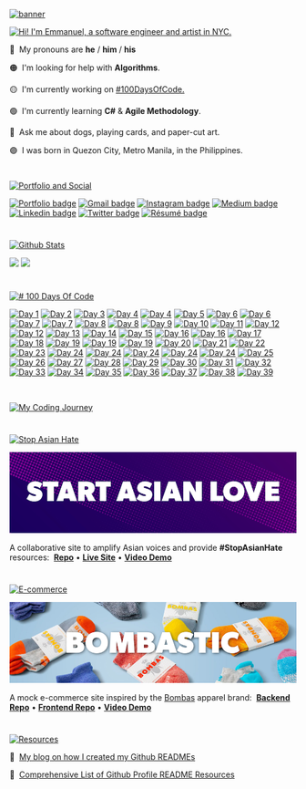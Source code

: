<!--

*** NOTES ***

• All Github READMEs use Markdown formatting: https://guides.github.com/features/mastering-markdown/

• Youtube Resource A: https://youtu.be/OoncKvcfs0M

• Youtube Resource B (Part 1): https://youtu.be/ECuqb5Tv9qI

• Youtube Resource B (Part 2): https://youtu.be/n6d4KHSKqGk

• The gradient/aurora aesthetic and clean bulleted list were inspired by Ava's github profile: https://github.com/amxchang

• The particle banner and gradient stats were inspired by Adam Alston's github profile: https://github.com/adamalston

• The color tech badges were inspired by Thomas Guibert's github profile: https://github.com/thmsgbrt

• Ava's, Adam's, and Thomas' github profiles are in this curated list of Github Profiles: https://awesomegithubprofile.tech/

• The README is not importing the stylesheet.

-->

<p id="banner"><p>

<a href="https://www.emmanuel-jose.com">![banner](https://user-images.githubusercontent.com/61435324/110541494-d42d1800-80f5-11eb-92e5-570e72bcaebd.gif)</a>

<!--

*** NAME BANNER ***

• Created with tsParticles: https://particles.js.org/

• Recorded a 9 second demo of the particle effect.

• Converted demo video into a GIF with GIPHY Capture: https://apps.apple.com/us/app/giphy-capture-the-gif-maker/id668208984?mt=12

• Resized GIF to be under 10MB (the size limit of GIF files for Github READMEs)

• Blog Resource 1: https://josephcardillo.medium.com/how-to-add-gifs-to-your-github-readme-89c74da2ce47

• Blog Resource 2: https://dev.to/kelli/demo-your-app-in-your-github-readme-with-an-animated-gif-2o3c

• Github Emoji Cheat Sheet 1: https://github.com/ikatyang/emoji-cheat-sheet/blob/master/README.md

• Github Emoji Cheat Sheet 2: https://gist.github.com/rxaviers/7360908


 -->

<p id="intro"><p>

<a href="https://github.com/emjose">![Hi! I'm Emmanuel, a software engineer and artist in NYC.](https://res.cloudinary.com/dn1e07eul/image/upload/v1674659204/Readme%20Headers/inter-intro_k1ak3u.png)</a>

<!--

*** SECTION HEADERS ***

• Created with Adobe Photoshop.

• Light gray color for text so they would also show up in dark mode.

• Text layers had transparent background layer and saved in PNG format.

• Each text header was cropped with the same canvas width (1555 pixels), making them responsive when uploaded into the README.

• Alternative to Photoshop: https://www.canva.com/

 -->

🔴 &nbsp;My pronouns are **he** / **him** / **his**

🟠 &nbsp;I'm looking for help with **Algorithms**.

🟡 &nbsp;I'm currently working on <a href="https://github.com/emjose/one-hundred/#header">#100DaysOfCode.</a>

🟢 &nbsp;I'm currently learning **C#** & **Agile Methodology**. <p id="portfolio"><p>

🔵 &nbsp;Ask me about dogs, playing cards, and paper-cut art.

🟣 &nbsp;I was born in Quezon City, Metro Manila, in the Philippines.

#

<!--

*** BIO SECTION ***

• A single hashtag symbol (#) with an empty line above and below the symbol transforms into a horizontal break line between sections.

• The HTML code / HTML entity for a non-breaking blank space character is &nbsp; (see color circles above)

• HTML entities: https://www.w3schools.com/html/html_entities.asp#:~:text=A%20commonly%20used%20entity%20in,break%20into%20a%20new%20line).

-->

<!-- <p id="project-demos"><p> -->

<!-- <a href=#project-demos>![Project Demos](https://res.cloudinary.com/dn1e07eul/image/upload/v1659313867/Readme%20Headers/inter-project-demos_bioqln.png)</a> <p id="portfolio"><p>

<a href="https://mod2-pets.herokuapp.com/"><img src="https://img.shields.io/badge/CozyNation-%23430098.svg?&style=for-the-badge&logoColor=white" height=30 width=110 alt="Cozy Nation Demo"></a> <a href="https://youtu.be/-SWHzutVxBE"><img src="https://img.shields.io/badge/CozyNation-%23FF0000.svg?&style=for-the-badge&logoColor=white" height=30 width=110 alt="Cozy Nation Demo"></a> <a href="https://youtu.be/6e17LUQb2Dk"><img src="https://img.shields.io/badge/FlavorWorld-%23FF0000.svg?&style=for-the-badge&logoColor=white" height=30 width=110 alt="FlavorWorld Demo"></a> <a href="https://youtu.be/qo_YDasFpkM"><img src="https://img.shields.io/badge/Bombastic-%23FF0000.svg?&style=for-the-badge&logoColor=white" height=30 width=110 alt="Bombastic Demo"></a> <a href="https://youtu.be/mg_Df1Qtm3A"><img src="https://img.shields.io/badge/StartAsianLove-%23FF0000.svg?&style=for-the-badge&logoColor=white" height=30 width=110 alt="Start Asian Love Demo"></a> <a href="https://bit.ly/startasianlove"><img src="https://img.shields.io/badge/StartAsianLove-%23FECC00.svg?&style=for-the-badge&logoColor=black" height=30 width=110 alt="Start Asian Love Demo"></a> -->

<!-- &logo=heroku%logoColor, initial width: 100 -->

<!--

*** PROJECT DEMO SECTION ***

• The Markdown Badge Cheat Sheet: https://github.com/Ileriayo/markdown-badges

• Generating custom Markdown Badges: https://shields.io/

• Logos and Hex color values for over 1800 brands: https://simpleicons.org/

• If height and width attributes are added to the badge code, it will stretch/squeeze the logo word depending on its length.

• The 6-digit Hex color value should be placed right after "%23" - For example, see "CozyNation-%23430098" in code below.

PARSED PROJECT DEMO BADGES

<a href="https://mod2-pets.herokuapp.com/"><img src="https://img.shields.io/badge/CozyNation-%23430098.svg?&style=for-the-badge&logo=heroku&logoColor=white" height=30 width=100 alt="Cozy Nation Demo"></a>

<a href="https://youtu.be/-SWHzutVxBE"><img src="https://img.shields.io/badge/CozyNation-%23FF0000.svg?&style=for-the-badge&logo=youtube&logoColor=white" height=30 width=100 alt="Cozy Nation Demo"></a>

<a href="https://youtu.be/6e17LUQb2Dk"><img src="https://img.shields.io/badge/FlavorWorld-%23FF0000.svg?&style=for-the-badge&logo=youtube&logoColor=white" height=30 width=100 alt="FlavorWorld Demo"></a>

<a href="https://youtu.be/qo_YDasFpkM"><img src="https://img.shields.io/badge/Bombastic-%23FF0000.svg?&style=for-the-badge&logo=youtube&logoColor=white" height=30 width=100 alt="Bombastic Demo"></a>

-->

<!-- <p id="portfolio"><p> -->

<a href=#portfolio>![Portfolio and Social](https://res.cloudinary.com/dn1e07eul/image/upload/v1668875930/Readme%20Headers/inter-portfolio_es3kbo.png)</a> <p id="github-stats"><p>

<p><a href="https://www.emmanuel-jose.com"><img src="https://img.shields.io/badge/portfolio-%23FF0000.svg?&style=for-the-badge&logo=reverbnation&logoColor=white" height=32 width=107 alt="Portfolio badge"></a> <a href="mailto:emjose@gmail.com"><img src="https://img.shields.io/badge/gmail-%23fd1745.svg?&style=for-the-badge&logo=gmail&logoColor=white" height=32 width=107 alt="Gmail badge"></a> <a href="https://www.instagram.com/emmanuel_jose/"><img src="https://img.shields.io/badge/instagram-%23ff0077.svg?&style=for-the-badge&logo=instagram&logoColor=white" height=32 width=107 alt="Instagram badge"></a> <a href="https://emmanueljose.medium.com/"><img src="https://img.shields.io/badge/medium-%238700f5.svg?&style=for-the-badge&logo=medium&logoColor=white" height=32 width=107 alt="Medium badge"></a> <a href="https://www.linkedin.com/in/emmanuelpjose/"><img src="https://img.shields.io/badge/linkedin-%230064e7.svg?&style=for-the-badge&logo=linkedin&logoColor=white" height=32 width=107 alt="Linkedin badge"></a> <a href="https://twitter.com/Emmanuel_Labor"><img src="https://img.shields.io/badge/twitter-%231DA1F2.svg?&style=for-the-badge&logo=twitter&logoColor=white" height=32 width=107 alt="Twitter badge"></a> <a href="https://www.emmanuel-jose.com/documents/Emmanuel_Jose_Resume_2023.pdf"><img src="https://img.shields.io/badge/résumé-%233FC4FE.svg?&style=for-the-badge&logo=reverbnation&logoColor=white" height=32 width=107 alt="Résumé badge"></a></p>
<!-- initial height: 30, now 32 -->
<!-- initial width: 100, 95, 110, now 107 -->

#

<!--

*** PORTFOLIO & SOCIAL SECTION (formerly lets-connect section) ***

• The Markdown Badge Cheat Sheet: https://github.com/Ileriayo/markdown-badges

• Generating custom Markdown Badges: https://shields.io/

• Logos and Hex color values for over 1800 brands: https://simpleicons.org/

• If height and width attributes are added to the badge code, it will stretch/squeeze the logo word depending on its length.

• The 6-digit Hex color value should be placed right after "%23" - For example, see "youtube-%23FF0000" in code below.

PARSED SOCIAL MEDIA BADGES

<a href="https://www.youtube.com/channel/UCQdqFg-_J83jn9xJRd1W3tQ/videos"><img src="https://img.shields.io/badge/youtube-%23FF0000.svg?&style=for-the-badge&logo=youtube&logoColor=white" height=30 width=100 alt="Youtube badge"></a>

<a href="mailto:emjose@gmail.com"><img src="https://img.shields.io/badge/gmail-%23fd1745.svg?&style=for-the-badge&logo=gmail&logoColor=white" height=30 width=100 alt="Gmail badge"></a>

<a href="https://www.instagram.com/emmanuel_jose/"><img src="https://img.shields.io/badge/instagram-%23ff0077.svg?&style=for-the-badge&logo=instagram&logoColor=white" height=30 width=100 alt="Instagram badge"></a>

<a href="https://emmanueljose.medium.com/"><img src="https://img.shields.io/badge/medium-%238700f5.svg?&style=for-the-badge&logo=medium&logoColor=white" height=30 width=100 alt="Medium badge"></a>

<a href="https://www.linkedin.com/in/emmanuelpjose/"><img src="https://img.shields.io/badge/linkedin-%230064e7.svg?&style=for-the-badge&logo=linkedin&logoColor=white" height=30 width=100 alt="Linkedin badge"></a>

<a href="https://twitter.com/Emmanuel_Labor"><img src="https://img.shields.io/badge/twitter-%231DA1F2.svg?&style=for-the-badge&logo=twitter&logoColor=white" height=30 width=100 alt="Twitter badge"></a></p>

-->

<!-- <p id="github-stats"><p> -->

<a href=#github-stats>![Github Stats](https://res.cloudinary.com/dn1e07eul/image/upload/v1659313867/Readme%20Headers/inter-github-stats_nojtt8.png)</a> <p id="technologies">

<!-- The public vercel deployment from the original repo: -->

<img height="150px"  src="https://github-readme-stats.vercel.app/api?username=emjose&hide_border=true&show_icons=true&include_all_commits=true&count_private=true&line_height=24&text_color=ffffff&icon_color=ffffff&bg_color=0,fd1d1d,e1306c,c13584,833ab4&title_color=ffffff"/> <img height="150px"  src="https://github-readme-stats.vercel.app/api/top-langs/?username=emjose&hide=html&hide_border=true&card_width=320&layout=compact&langs_count=4&text_color=ffffff&icon_color=ffffff&bg_color=0,833ab4,5851db,405de6&title_color=ffffff"/>

<!--
- Most used languages card started appearing blank on Wednesday, August 24, 2022.
- Github Stats card repo was forked, personal access token generated, and Vercel instance deployed.
- Most used languages card is still blank.
- Personal Vercel deployment below:
-->

<!-- GitHub Stats and Most Used Languages -->

<!-- <img height="150px"  src="https://github-readme-stats-flame-phi.vercel.app/api?username=emjose&hide_border=true&show_icons=true&include_all_commits=true&count_private=true&line_height=24&text_color=ffffff&icon_color=ffffff&bg_color=0,fd1d1d,e1306c,c13584,833ab4&title_color=ffffff"/> <img height="150px"  src="https://github-readme-stats-flame-phi.vercel.app/api/top-langs/?username=emjose&hide=html&hide_border=true&card_width=320&layout=compact&langs_count=4&text_color=ffffff&icon_color=ffffff&bg_color=0,833ab4,5851db,405de6&title_color=ffffff"/> -->

<!-- GitHub Stats and GitHub Streak -->
<!-- <img height="150px" src="https://github-readme-stats-flame-phi.vercel.app/api?username=emjose&hide_border=true&show_icons=true&include_all_commits=true&count_private=true&line_height=24&text_color=ffffff&icon_color=ffffff&bg_color=0,fd1d1d,e1306c,c13584,833ab4&title_color=ffffff"/> <img height="150px" src="http://github-readme-streak-stats.herokuapp.com/?user=emjose&theme=dark&hide_border=true&background=8437C3&stroke=FFFFFF&dates=F0F0F0"/> -->

<!--

*** GITHUB STATS SECTION ***

• Generating your custom Github stats: https://github.com/anuraghazra/github-readme-stats

• Blog Resource: https://towardsdatascience.com/build-a-stunning-readme-for-your-github-profile-9b80434fe5d7

• Height and width values for the stats cards should be even, not odd. Oddly, odd values did not work for me.

PARSED GITHUB STATS CARDS

<img height="150px" src="https://github-readme-stats.vercel.app/api?username=emjose&hide_border=true&show_icons=true&include_all_commits=false&count_private=true&line_height=24&text_color=ffffff&icon_color=ffffff&bg_color=0,fd1d1d,e1306c,c13584,833ab4&title_color=ffffff"/>

<img height="150px" src="https://github-readme-stats.vercel.app/api/top-langs/?username=emjose&hide=html&hide_border=true&card_width=320&layout=compact&langs_count=7&text_color=ffffff&icon_color=ffffff&bg_color=0,833ab4,5851db,405de6&title_color=ffffff" />

-->

<!-- <p id="technologies"><p> -->

<!-- <a href=#technologies>![Technologies](https://res.cloudinary.com/dn1e07eul/image/upload/v1659313874/Readme%20Headers/inter-technologies_p3csxk.png)</a>

<p><img alt="Rails badge" src="https://img.shields.io/badge/rails%20-%23CC0000.svg?&style=for-the-badge&logo=ruby-on-rails&logoColor=white" height=30 width=110/> <img alt="Ruby badge" src="https://img.shields.io/badge/ruby-%23CC342D.svg?&style=for-the-badge&logo=ruby&logoColor=white" height=30 width=110/> <img alt="HTML5 badge" src="https://img.shields.io/badge/html5%20-%23E34F26.svg?&style=for-the-badge&logo=html5&logoColor=white" height=30 width=110/>  <img alt="Git badge" src="https://img.shields.io/badge/git%20-%23FF7A00.svg?&style=for-the-badge&logo=git&logoColor=white" height=30 width=110/>
<img alt="JavaScript badge" src="https://img.shields.io/badge/javascript%20-%23FFDC28.svg?&style=for-the-badge&logo=javascript&logoColor=black" height=30 width=110/> <img alt="CSharp badge" src="https://img.shields.io/badge/c Sharp%20-%236AFDEF.svg?&style=for-the-badge&logo=csharp&logoColor=black" height=30 width=110/> <img alt="React badge" src="https://img.shields.io/badge/react%20-%2361DAFB.svg?&style=for-the-badge&logo=react&logoColor=black" height=30 width=110/> <img alt="Photoshop badge" src="https://img.shields.io/badge/photoshop%20-%2331A8FF.svg?&style=for-the-badge&logo=adobe%20photoshop&logoColor=white" height=30 width=110/> <img alt="Lightroom badge" src="https://img.shields.io/badge/lightroom%20-%2331A8FF.svg?&style=for-the-badge&logo=adobe%20lightroom&logoColor=white" height=30 width=110/> <img alt="Typescript badge" src="https://img.shields.io/badge/typescript%20-%230170FE.svg?&style=for-the-badge&logo=typescript&logoColor=white" height=30 width=110/> <img alt="CSS3" src="https://img.shields.io/badge/css3%20-%235151e7.svg?&style=for-the-badge&logo=css3&logoColor=white" height=30 width=110/> <img alt="PostgreSQL badge" src="https://img.shields.io/badge/postgresql%20-%237140d3.svg?&style=for-the-badge&logo=postgresql&logoColor=white" height=30 width=110/> <img alt="SQLite badge" src ="https://img.shields.io/badge/sqlite-%23662D91.svg?&style=for-the-badge&logo=sqlite&logoColor=white" height=30 width=110/> <img alt="Redux badge" src="https://img.shields.io/badge/redux%20-%23452170.svg?&style=for-the-badge&logo=redux&logoColor=white" height=30 width=110/> <img alt="Markdown badge" src="https://img.shields.io/badge/markdown%20-%23380953.svg?&style=for-the-badge&logo=markdown&logoColor=white" height=30 width=110/> <img alt="Next.js badge" src="https://img.shields.io/badge/next.js%20-%23000000.svg?&style=for-the-badge&logo=next.js&logoColor=white" height=30 width=110/> </p> -->
<!-- initial width: 100 -->

<!--

**_ TECHNOLOGIES SECTION _**

• The Markdown Badge Cheat Sheet: https://github.com/Ileriayo/markdown-badges

• Generating custom Markdown Badges: https://shields.io/

• Icon Resource 1: https://devicon.dev/

• Icon Resouce 2: https://icongr.am/devicon

• Logos and Hex color values for over 1800 brands: https://simpleicons.org/

• If height and width attributes are added to the badge code, it will stretch/squeeze the logo word depending on its length.

• The 6-digit Hex color value should be placed right after "%23" - For example, see "rails%20-%23CC0000" in code below.

PARSED TECHNOLOGIES BADGES

-->

<!--

<img alt="Rails badge" src="https://img.shields.io/badge/rails%20-%23CC0000.svg?&style=for-the-badge&logo=ruby-on-rails&logoColor=white" height=30 width=100/>

<img alt="Ruby badge" src="https://img.shields.io/badge/ruby-%23CC342D.svg?&style=for-the-badge&logo=ruby&logoColor=white" height=30 width=100/>

<img alt="HTML5 badge" src="https://img.shields.io/badge/html5%20-%23E34F26.svg?&style=for-the-badge&logo=html5&logoColor=white" height=30 width=100/>

<img alt="Git badge" src="https://img.shields.io/badge/git%20-%23F05032.svg?&style=for-the-badge&logo=git&logoColor=white" height=30 width=100/>

<img alt="JavaScript badge" src="https://img.shields.io/badge/javascript%20-%23F7DF1E.svg?&style=for-the-badge&logo=javascript&logoColor=black" height=30 width=100/>

<img alt="React badge" src="https://img.shields.io/badge/react%20-%2361DAFB.svg?&style=for-the-badge&logo=react&logoColor=black" height=30 width=100/>

<img alt="Photoshop badge" src="https://img.shields.io/badge/photoshop%20-%2331A8FF.svg?&style=for-the-badge&logo=adobe%20photoshop&logoColor=white" height=30 width=100/>

<img alt="Lightroom badge" src="https://img.shields.io/badge/lightroom%20-%2331A8FF.svg?&style=for-the-badge&logo=adobe%20lightroom&logoColor=white" height=30 width=100/>

<img alt="CSS3" src="https://img.shields.io/badge/css3%20-%231572B6.svg?&style=for-the-badge&logo=css3&logoColor=white" height=30 width=100/>

<img alt="PostgreSQL badge" src="https://img.shields.io/badge/postgresql%20-%23336791.svg?&style=for-the-badge&logo=postgresql&logoColor=white" height=30 width=100/>

<img alt="SQLite badge" src ="https://img.shields.io/badge/sqlite-%2307405e.svg?&style=for-the-badge&logo=sqlite&logoColor=white" height=30 width=100/>

<img alt="Redux badge" src="https://img.shields.io/badge/redux%20-%23593d88.svg?&style=for-the-badge&logo=redux&logoColor=white" height=30 width=100/>

-->

<!--

*** Alternative Two-Tone Badge Style ***

[![React Badge](https://img.shields.io/badge/-React-61DBFB?style=for-the-badge&labelColor=black&logo=react&logoColor=61DBFB)](#)

[![Javascript Badge](https://img.shields.io/badge/-Javascript-F0DB4F?style=for-the-badge&labelColor=black&logo=javascript&logoColor=F0DB4F)](#)

[![Ruby Badge](https://img.shields.io/badge/-Ruby-CC342D?style=for-the-badge&labelColor=black&logo=ruby&logoColor=CC342D)](#)

[![Ruby on Rails Badge](https://img.shields.io/badge/-Rails-CC0000?style=for-the-badge&labelColor=black&logo=rails&logoColor=CC0000)](#)

-->

<!--

*** COMPREHENSIVE LIST OF GITHUB PROFILE README RESOURCES ***

https://github.com/abhisheknaiidu/awesome-github-profile-readme/#tools

-->

#

<a href="https://github.com/emjose/one-hundred/#header">![# 100 Days Of Code](https://res.cloudinary.com/dn1e07eul/image/upload/v1659313839/Readme%20Headers/inter-100_huyiwo.png) </a>

<a href="https://emjose.github.io/quote-generator/"><img alt="Day 1" src="https://img.shields.io/badge/-Day 01-ff0027?style=for-the-badge&logo=day" height=30 width=74/></a> <a href="https://emjose.github.io/color-flipper/"><img alt="Day 2" src="https://img.shields.io/badge/-Day 02-f70063?style=for-the-badge&logo=day" height=30 width=74/></a> <a href="https://emjose.github.io/progress-bar/"><img alt="Day 3" src="https://img.shields.io/badge/-Day 03-e20f75?style=for-the-badge&logo=day" height=30 width=74/></a> <a href="https://emjose.github.io/expand-search-one/"><img alt="Day 4" src="https://img.shields.io/badge/-Day 04-c91f8c?style=for-the-badge&logo=day" height=30 width=74/></a> <a href="https://emjose.github.io/expand-search-two/"><img alt="Day 4" src="https://img.shields.io/badge/-Day 04-a02bac?style=for-the-badge&logo=day" height=30 width=74/></a> <a href="https://emjose.github.io/expanding-cards/"><img alt="Day 5" src="https://img.shields.io/badge/-Day 05-8436c3?style=for-the-badge&logo=day" height=30 width=74/></a> <a href="https://emjose.github.io/blurry-loading/"><img alt="Day 6" src="https://img.shields.io/badge/-Day 06-7140d3?style=for-the-badge&logo=day" height=30 width=74/></a> <a href="https://emjose.github.io/password-strength-background/"><img alt="Day 6" src="https://img.shields.io/badge/-Day 06-5c4ce3?style=for-the-badge&logo=day" height=30 width=74/></a> <a href="https://emjose.github.io/kinetic-loader-1/"><img alt="Day 7" src="https://img.shields.io/badge/-Day 07-5151e7?style=for-the-badge&logo=day" height=30 width=74/></a> <a href="https://emjose.github.io/kinetic-loader-2/"><img alt="Day 7" src="https://img.shields.io/badge/-Day 07-4256ed?style=for-the-badge&logo=day" height=30 width=74/></a> <a href="https://emjose.github.io/analog-clock-1/"><img alt="Day 8" src="https://img.shields.io/badge/-Day 08-ff0027?style=for-the-badge&logo=day" height=30 width=74/></a> <a href="https://emjose.github.io/analog-clock-2/"><img alt="Day 8" src="https://img.shields.io/badge/-Day 08-f70063?style=for-the-badge&logo=day" height=30 width=74/></a> <a href="https://emjose.github.io/vertical-cards/"><img alt="Day 9" src="https://img.shields.io/badge/-Day 09-e20f75?style=for-the-badge&logo=day" height=30 width=74/></a> <a href="https://emjose.github.io/coffee-counter/"><img alt="Day 10" src="https://img.shields.io/badge/-Day 10-c91f8c?style=for-the-badge&logo=day" height=30 width=74/></a> <a href="https://emjose.github.io/range-slider/"><img alt="Day 11" src="https://img.shields.io/badge/-Day 11-a02bac?style=for-the-badge&logo=day" height=30 width=74/></a> <a href="https://emjose.github.io/block-animation/"><img alt="Day 12" src="https://img.shields.io/badge/-Day 12-8436c3?style=for-the-badge&logo=day" height=30 width=74/></a> <a href="https://emjose.github.io/heart-animation/"><img alt="Day 12" src="https://img.shields.io/badge/-Day 12-7140d3?style=for-the-badge&logo=day" height=30 width=74/></a> <a href="https://emjose.github.io/opening-crawl/"><img alt="Day 13" src="https://img.shields.io/badge/-Day 13-5c4ce3?style=for-the-badge&logo=day" height=30 width=74/></a> <a href="https://emjose.github.io/form-validation/"><img alt="Day 14" src="https://img.shields.io/badge/-Day 14-5151e7?style=for-the-badge&logo=day" height=30 width=74/></a> <a href="https://emjose.github.io/parallax-background/"><img alt="Day 15" src="https://img.shields.io/badge/-Day 15-4256ed?style=for-the-badge&logo=day" height=30 width=74/></a> <a href="https://emjose.github.io/video-scroll-one/"><img alt="Day 16" src="https://img.shields.io/badge/-Day 16-ff0027?style=for-the-badge&logo=day" height=30 width=74/></a> <a href="https://emjose.github.io/video-scroll-two/"><img alt="Day 16" src="https://img.shields.io/badge/-Day 16-f70063?style=for-the-badge&logo=day" height=30 width=74/></a> <a href="https://emjose.github.io/parallax-scroll/"><img alt="Day 17" src="https://img.shields.io/badge/-Day 17-e20f75?style=for-the-badge&logo=day" height=30 width=74/></a> <a href="https://emjose.github.io/split-landing-page/"><img alt="Day 18" src="https://img.shields.io/badge/-Day 18-c91f8c?style=for-the-badge&logo=day" height=30 width=74/></a> <a href="https://emjose.github.io/calculator-react/"><img alt="Day 19" src="https://img.shields.io/badge/-Day 19-a02bac?style=for-the-badge&logo=day" height=30 width=74/></a> <a href="https://emjose.github.io/calculator-tilt/"><img alt="Day 19" src="https://img.shields.io/badge/-Day 19-8436c3?style=for-the-badge&logo=day" height=30 width=74/></a> <a href="https://emjose.github.io/calculator-vuejs/"><img alt="Day 19" src="https://img.shields.io/badge/-Day 19-7140d3?style=for-the-badge&logo=day" height=30 width=74/></a> <a href="https://emjose.github.io/kboard/"><img alt="Day 20" src="https://img.shields.io/badge/-Day 20-5c4ce3?style=for-the-badge&logo=day" height=30 width=74/></a> <a href="https://emjose.github.io/slingshot/"><img alt="Day 21" src="https://img.shields.io/badge/-Day 21-5151e7?style=for-the-badge&logo=day" height=30 width=74/></a> <a href="https://emjose.github.io/toast-notifications/"><img alt="Day 22" src="https://img.shields.io/badge/-Day 22-4256ed?style=for-the-badge&logo=day" height=30 width=74/></a> <a href="https://emjose.github.io/budapest-calendar/"><img alt="Day 23" src="https://img.shields.io/badge/-Day 23-ff0027?style=for-the-badge&logo=day" height=30 width=74/></a> <a href="https://emjose.github.io/mousetrail-particle1/"><img alt="Day 24" src="https://img.shields.io/badge/-Day 24-f70063?style=for-the-badge&logo=day" height=30 width=74/></a> <a href="https://emjose.github.io/mousetrail-particle2/"><img alt="Day 24" src="https://img.shields.io/badge/-Day 24-e20f75?style=for-the-badge&logo=day" height=30 width=74/></a> <a href="https://emjose.github.io/mousetrail-particle3/"><img alt="Day 24" src="https://img.shields.io/badge/-Day 24-c91f8c?style=for-the-badge&logo=day" height=30 width=74/></a> <a href="https://emjose.github.io/mousetrail-particle4/"><img alt="Day 24" src="https://img.shields.io/badge/-Day 24-a02bac?style=for-the-badge&logo=day" height=30 width=74/></a> <a href="https://emjose.github.io/mousetrail-space/"><img alt="Day 24" src="https://img.shields.io/badge/-Day 24-8436c3?style=for-the-badge&logo=day" height=30 width=74/></a> <a href="https://emjose.github.io/mousetrail-wandavision/"><img alt="Day 25" src="https://img.shields.io/badge/-Day 25-7140d3?style=for-the-badge&logo=day" height=30 width=74/></a> <a href="https://emjose.github.io/model-minority-myth/"><img alt="Day 26" src="https://img.shields.io/badge/-Day 26-5c4ce3?style=for-the-badge&logo=day" height=30 width=74/></a> <a href="https://news-site-beta.vercel.app/"><img alt="Day 27" src="https://img.shields.io/badge/-Day 27-5151e7?style=for-the-badge&logo=day" height=30 width=74/></a> <a href="https://crypto-tracker-zeta.vercel.app/"><img alt="Day 28" src="https://img.shields.io/badge/-Day 28-4256ed?style=for-the-badge&logo=day" height=30 width=74/></a> <a href="https://global-metrics-app.vercel.app/"><img alt="Day 29" src="https://img.shields.io/badge/-Day 29-ff0027?style=for-the-badge&logo=day" height=30 width=74/></a> <a href="https://take-a-guess.vercel.app/"><img alt="Day 30" src="https://img.shields.io/badge/-Day 30-f70063?style=for-the-badge&logo=day" height=30 width=74/></a> <a href="https://agile-101.vercel.app/"><img alt="Day 31" src="https://img.shields.io/badge/-Day 31 -e20f79?style=for-the-badge&logo=day" height=30 width=74/></a> <a href="https://js-notes-app.vercel.app/"><img alt="Day 32" src="https://img.shields.io/badge/-Day 32-c91f8c?style=for-the-badge&logo=day" height=30 width=74/></a> <a href="https://design-patterns-101.vercel.app/"><img alt="Day 33" src="https://img.shields.io/badge/-Day 33-a02bac?style=for-the-badge&logo=day" height=30 width=74/></a> <a href="https://wordle-2.vercel.app/"><img alt="Day 34" src="https://img.shields.io/badge/-Day 34-8436c3?style=for-the-badge&logo=day" height=30 width=74/></a> <a href="https://inspectext.vercel.app/"><img alt="Day 35" src="https://img.shields.io/badge/-Day 35-7140d3?style=for-the-badge&logo=day" height=30 width=74/></a> <a href="https://keto-food-list.vercel.app/"><img alt="Day 36" src="https://img.shields.io/badge/-Day 36-5c4ce3?style=for-the-badge&logo=day" height=30 width=74/></a> <a href="https://eye-onic-reading.vercel.app/"><img alt="Day 37" src="https://img.shields.io/badge/-Day 37-5151e7?style=for-the-badge&logo=day" height=30 width=74/></a> <a href="https://box-of-shadows.vercel.app/"><img alt="Day 38" src="https://img.shields.io/badge/-Day 38-4256ed?style=for-the-badge&logo=day" height=30 width=74/></a> <a href="https://candy-cocoa.vercel.app/"><img alt="Day 39" src="https://img.shields.io/badge/-Day 39-ff0027?style=for-the-badge&logo=day" height=30 width=74/></a>

<!-- initial width: 79, 76, now 74 -->

<br><p id="stopasianhate"><p>

<a href="https://github.com/emjose/one-hundred/#header"><img alt="My Coding Journey" src="https://img.shields.io/badge/-My Coding Journey-ff0027?style=for-the-badge&logo=day" height=30 width=152/></a>

<!--

<a href=""><img alt="Day " src="https://img.shields.io/badge/-Day -4256ed?style=for-the-badge&logo=day" height=30 width=76/></a>

-->

<!-- placeholder section -->

<!--

*** #100DAYSOFCODE BADGE TEMPLATE ***
// 1
<a href=""><img alt="Day " src="https://img.shields.io/badge/-Day -ff0027?style=for-the-badge&logo=day" height=30 width=76/></a>

// 2
<a href=""><img alt="Day " src="https://img.shields.io/badge/-Day -f70063?style=for-the-badge&logo=day" height=30 width=76/></a>

// 3
<a href=""><img alt="Day " src="https://img.shields.io/badge/-Day -e20f79?style=for-the-badge&logo=day" height=30 width=76/></a>

// 4
<a href=""><img alt="Day " src="https://img.shields.io/badge/-Day -c91f8c?style=for-the-badge&logo=day" height=30 width=76/></a>

// 5
<a href=""><img alt="Day " src="https://img.shields.io/badge/-Day -a02bac?style=for-the-badge&logo=day" height=30 width=76/></a>

// 6
<a href=""><img alt="Day " src="https://img.shields.io/badge/-Day -8436c3?style=for-the-badge&logo=day" height=30 width=76/></a>

// 7
<a href=""><img alt="Day " src="https://img.shields.io/badge/-Day -7140d3?style=for-the-badge&logo=day" height=30 width=76/></a>

// 8
<a href=""><img alt="Day " src="https://img.shields.io/badge/-Day -5c4ce3?style=for-the-badge&logo=day" height=30 width=76/></a>

// 9
<a href=""><img alt="Day " src="https://img.shields.io/badge/-Day -5151e7?style=for-the-badge&logo=day" height=30 width=76/></a>

// 10
<a href=""><img alt="Day " src="https://img.shields.io/badge/-Day -4256ed?style=for-the-badge&logo=day" height=30 width=76/></a> -->

#

<a href=#stopasianhate>![Stop Asian Hate](https://res.cloudinary.com/dn1e07eul/image/upload/v1659313867/Readme%20Headers/inter-stopasianhate-2_mjxiqo.png)</a>

<a href="https://bit.ly/startasianlove">![Start Asian Love](Assets/SAL-banner-2.png)</a> <p id="bombastic"><p>

<!-- 🟣 &nbsp;A collaborative site to amplify Asian voices and provide **#StopAsianHate** resources.

🟣 &nbsp;Start Asian Love [Repo](https://github.com/wlcreate/Start-Asian-Love) and [Live Site](https://bit.ly/startasianlove).

🟣 &nbsp;Start Asian Love [Video Demo](https://youtu.be/mg_Df1Qtm3A) -->

A collaborative site to amplify Asian voices and provide **#StopAsianHate** resources: &nbsp;**[Repo](https://github.com/wlcreate/Start-Asian-Love)** • **[Live Site](https://bit.ly/startasianlove)** • **[Video Demo](https://youtu.be/mg_Df1Qtm3A)**

#

<a href=#bombastic>![E-commerce](https://res.cloudinary.com/dn1e07eul/image/upload/v1659313867/Readme%20Headers/inter-ecommerce_wwkp44.png)</a>

<a href="https://youtu.be/qo_YDasFpkM">![Bombastic](Assets/Bombastic-banner.png)</a> <p id="resources"><p>

<!-- 🔵 &nbsp;A mock e-commerce site inspired by the [Bombas](https://bombas.com/) apparel brand.

🔵 &nbsp;Bombastic [Backend Repo](https://github.com/emjose/bombastic-b/#bombastic) • [Frontend Repo](https://github.com/emjose/bombastic-f/#bombastic)

🔵 &nbsp;Bombastic [Video Demo](https://youtu.be/qo_YDasFpkM) -->

A mock e-commerce site inspired by the [Bombas](https://bombas.com/) apparel brand: &nbsp;**[Backend Repo](https://github.com/emjose/bombastic-b/#bombastic)** • **[Frontend Repo](https://github.com/emjose/bombastic-f/#bombastic)** • **[Video Demo](https://youtu.be/qo_YDasFpkM)**

#

<a href=#resources>![Resources](https://res.cloudinary.com/dn1e07eul/image/upload/v1659313867/Readme%20Headers/inter-resources_otqij6.png)</a>

🔴 &nbsp;[My blog on how I created my Github READMEs](https://emmanueljose.medium.com/readme-a-makeover-story-b9c7be37a6de?sk=7ae6623d365409d875753e4604e42ffd)

🔴 &nbsp;[Comprehensive List of Github Profile README Resources](https://github.com/abhisheknaiidu/awesome-github-profile-readme/#tools)
